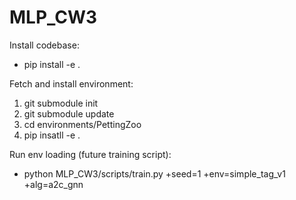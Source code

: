 # MLP_CW3

Install codebase:
- pip install -e .

Fetch and install environment:

1. git submodule init
2. git submodule update
3. cd environments/PettingZoo
4. pip insatll -e .

Run env loading (future training script):

- python MLP_CW3/scripts/train.py +seed=1 +env=simple_tag_v1 +alg=a2c_gnn
